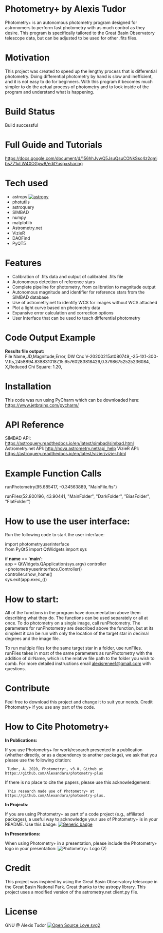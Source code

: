 # Photometry+ by Alexis Tudor 
Photometry+ is an autonomous photometry program designed for  astronomers to perform fast photometry with as much control  as they desire. This program is specifically tailored to the Great Basin Observatory telescope data, but can be adjusted to be used for other .fits files.

# Motivation
This project was created to speed up the lengthy process that is differential photometry. Doing differential photometry by hand is slow and inefficient, and it is not easy to do for beginners. With this program it becomes much simpler to do the actual process of photometry and to look inside of the program and understand what is happening.

# Build Status
Build successful

# Full Guide and Tutorials
https://docs.google.com/document/d/156hhJvwQ5JsuQsuCONkSsc4z2qmjbsZ71uLW4XOGpw8/edit?usp=sharing

# Tech used
 - astropy [![astropy](http://img.shields.io/badge/powered%20by-AstroPy-orange.svg?style=flat)](http://www.astropy.org/)
 - photutils
 - astroquery 
 - SIMBAD
 - numpy
 - matplotlib
 - Astrometry.net
 - VizieR
 - DAOFind
 - PyQT5 
 
# Features
 - Calibration of .fits data and output of calibrated .fits file
 - Autonomous detection of reference stars
 - Complete pipeline for photometry, from calibration to magnitude output
 - Autonomous magnitude and identifier for reference stars from the SIMBAD database
 - Use of astrometry.net to identify WCS for images without WCS attached
 - Plot a light curve based on photometry data
 - Expansive error calculation and correction options
 - User Interface that can be used to teach differential photometry
 
# Code Output Example
**Results file output:**   
File Name,JD,Magnitude,Error, 
DW Cnc V-20200215at080749_-25-1X1-300-V.fts,2458894.8388310187,15.65760283818426,0.37986752525236084, 
X,Reduced Chi Square: 1.20,

# Installation
This code was run using PyCharm which can be downloaded here: https://www.jetbrains.com/pycharm/

# API Reference
SIMBAD API: https://astroquery.readthedocs.io/en/latest/simbad/simbad.html
Astrometry.net API: http://nova.astrometry.net/api_help
VizieR API: https://astroquery.readthedocs.io/en/latest/vizier/vizier.html

# Example Function Calls
runPhotometry(95.685417, -0.34563889, "MainFile.fts")

runFiles(52.800196, 43.90441, "MainFolder", "DarkFolder", "BiasFolder", "FlatFolder")

# How to use the user interface:
Run the following code to start the user interface:  

import photometryuserinterface  
from PyQt5 import QtWidgets 
import sys

if __name__ == '__main__':  
    app = QtWidgets.QApplication(sys.argv) 
    controller =photometryuserinterface.Controller()  
    controller.show_home()  
    sys.exit(app.exec_())  

# How to start:
All of the functions in the program have documentation above them describing what they do.  The functions can be used separately or all at once. To do photometry on a single image, call runPhotometry. The parameters for runPhotometry are described above the function, but at its simplest it can be run with only the location of the target star in decimal degrees and the image file.   
  
To run multiple files for the same target star in a folder, use runFiles. runFiles takes in most of the same parameters as runPhotometry with the addition of dirName, which is the relative file path to the folder you wish to comb. For more detailed instructions email alexisrenee1@gmail.com with questions.
                
# Contribute
Feel free to download this project and change it to suit your needs. Credit Photometry+ if you use any part of the code.

# How to Cite Photometry+
**In Publications:**

If you use Photometry+ for work/research presented in a publication (whether directly, or as a dependency to another package), we ask that you please use the following citation:
     
     Tudor, A. 2020, Photometry+, v3.0, Github at https://github.com/Alexandara/photometry-plus

If there is no place to cite the papers, please use this acknowledgement:

     This research made use of Photometry+ at https://github.com/Alexandara/photometry-plus.
     
**In Projects:**

If you are using Photometry+ as part of a code project (e.g., affiliated packages), a useful way to acknowledge your use of Photometry+ is in your README. Use this badge: [![Generic badge](https://img.shields.io/badge/powered%20by-Photometry+-blue.svg)](https://github.com/Alexandara/photometry-plus)

**In Presentations:**

When using Photometry+ in a presentation, please include the Photometry+ logo in your presentation:
![Photometry+ Logo (2)](https://user-images.githubusercontent.com/6069321/86058691-23bf2e00-ba16-11ea-8f97-5ef990d68a4c.png)

# Credit 
This project was inspired by using the Great Basin Observatory telescope in the Great Basin National Park. Great thanks to the astropy library. This project uses a modified version of the astrometry.net client.py file.

# License 
GNU @ Alexis Tudor
[![Open Source Love svg2](https://badges.frapsoft.com/os/v2/open-source.svg?v=103)](https://github.com/ellerbrock/open-source-badges/)








